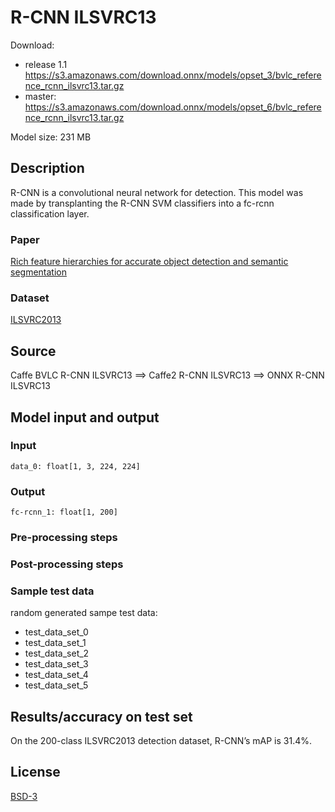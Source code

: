 # R-CNN ILSVRC13

Download:
- release 1.1 https://s3.amazonaws.com/download.onnx/models/opset_3/bvlc_reference_rcnn_ilsvrc13.tar.gz
- master: https://s3.amazonaws.com/download.onnx/models/opset_6/bvlc_reference_rcnn_ilsvrc13.tar.gz

Model size: 231 MB

## Description
R-CNN is a convolutional neural network for detection.
This model was made by transplanting the R-CNN SVM classifiers into a fc-rcnn classification layer.

### Paper
[Rich feature hierarchies for accurate object detection and semantic segmentation](https://arxiv.org/abs/1311.2524)

### Dataset
[ILSVRC2013](http://www.image-net.org/challenges/LSVRC/2013/)

## Source
Caffe BVLC R-CNN ILSVRC13 ==> Caffe2 R-CNN ILSVRC13 ==> ONNX R-CNN ILSVRC13

## Model input and output
### Input
```
data_0: float[1, 3, 224, 224]
```
### Output
```
fc-rcnn_1: float[1, 200]
```
### Pre-processing steps
### Post-processing steps
### Sample test data
random generated sampe test data:
- test_data_set_0
- test_data_set_1
- test_data_set_2
- test_data_set_3
- test_data_set_4
- test_data_set_5

## Results/accuracy on test set
On the 200-class ILSVRC2013 detection dataset, R-CNN’s mAP is 31.4%.

## License
[BSD-3](LICENSE)
